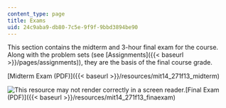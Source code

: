 ```yaml
---
content_type: page
title: Exams
uid: 24c9aba9-db80-7c5e-9f9f-9bbd3894be90
---
```


This section contains the midterm and 3-hour final exam for the course. Along with the problem sets (see [Assignments]({{< baseurl >}}/pages/assignments)), they are the basis of the final course grade.

[Midterm Exam (PDF)]({{< baseurl >}}/resources/mit14_271f13_midterm)

![This resource may not render correctly in a screen reader.](/images/inacessible.gif)[Final Exam (PDF)]({{< baseurl >}}/resources/mit14_271f13_finaexam)